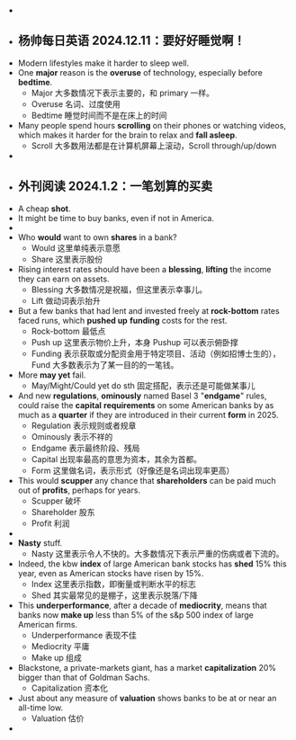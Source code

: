 -
- ## 杨帅每日英语 2024.12.11：要好好睡觉啊！
- Modern lifestyles make it harder to sleep well.
- One **major** reason is the **overuse** of technology, especially before **bedtime**.
	- Major 大多数情况下表示主要的，和 primary 一样。
	- Overuse 名词、过度使用
	- Bedtime 睡觉时间而不是在床上的时间
- Many people spend hours **scrolling** on their phones or watching videos, which makes it harder for the brain to relax and **fall asleep**.
	- Scroll 大多数用法都是在计算机屏幕上滚动，Scroll through/up/down
-
- ## 外刊阅读 2024.1.2：一笔划算的买卖
- A cheap **shot**.
- It might be time to buy banks, even if not in America.
-
- Who **would** want to own **shares** in a bank?
	- Would 这里单纯表示意愿
	- Share 这里表示股份
- Rising interest rates should have been a **blessing**, **lifting** the income they can earn on assets.
	- Blessing 大多数情况是祝福，但这里表示幸事儿。
	- Lift 做动词表示抬升
- But a few banks that had lent and invested freely at **rock-bottom** rates faced runs, which **pushed up** **funding** costs for the rest.
	- Rock-bottom 最低点
	- Push up 这里表示物价上升，本身 Pushup 可以表示俯卧撑
	- Funding 表示获取或分配资金用于特定项目、活动（例如招博士生的），Fund 大多数表示为了某一目的的一笔钱。
- More **may yet** fail.
	- May/Might/Could yet do sth 固定搭配，表示还是可能做某事儿
- And new **regulations**, **ominously** named Basel 3 "**endgame**" rules, could raise the **capital** **requirements** on some American banks by as much as a **quarter** if they are introduced in their current **form** in 2025.
	- Regulation 表示规则或者规章
	- Ominously 表示不祥的
	- Endgame 表示最终阶段、残局
	- Capital 出现率最高的意思为资本，其余为首都。
	- Form 这里做名词，表示形式（好像还是名词出现率更高）
- This would **scupper** any chance that **shareholders** can be paid much out of **profits**, perhaps for years.
	- Scupper 破坏
	- Shareholder 股东
	- Profit 利润
-
- **Nasty** stuff.
	- Nasty 这里表示令人不快的。大多数情况下表示严重的伤病或者下流的。
- Indeed, the kbw **index** of large American bank stocks has **shed** 15% this year, even as American stocks have risen by 15%.
	- Index 这里表示指数，即衡量或判断水平的标志
	- Shed 其实最常见的是棚子，这里表示脱落/下降
- This **underperformance**, after a decade of **mediocrity**, means that banks now **make up** less than 5% of the s&p 500 index of large American firms.
	- Underperformance 表现不佳
	- Mediocrity 平庸
	- Make up 组成
- Blackstone, a private-markets giant, has a market **capitalization** 20% bigger than that of Goldman Sachs.
	- Capitalization 资本化
- Just about any measure of **valuation** shows banks to be at or near an all-time low.
	- Valuation 估价
-